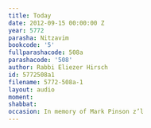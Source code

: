 ```yaml
---
title: Today
date: 2012-09-15 00:00:00 Z
year: 5772
parasha: Nitzavim
bookcode: '5'
fullparashacode: 508a
parashacode: '508'
author: Rabbi Eliezer Hirsch
id: 5772508a1
filename: 5772-508a-1
layout: audio
moment: 
shabbat: 
occasion: In memory of Mark Pinson z’l
---
```


